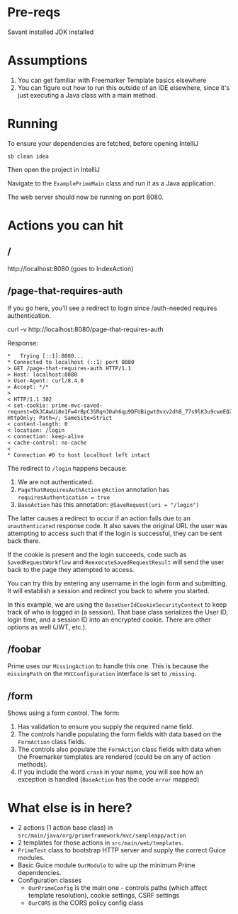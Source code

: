 # Pre-reqs

Savant installed
JDK installed

# Assumptions

1. You can get familiar with Freemarker Template basics elsewhere
1. You can figure out how to run this outside of an IDE elsewhere, since it's just executing a Java class with a main method.

# Running

To ensure your dependencies are fetched, before opening IntelliJ

`sb clean idea`

Then open the project in IntelliJ

Navigate to the `ExamplePrimeMain` class and run it as a Java application.

The web server should now be running on port 8080.

# Actions you can hit

## /

http://localhost:8080 (goes to IndexAction)

## /page-that-requires-auth

If you go here, you'll see a redirect to login since /auth-needed requires authentication.

curl -v http://localhost:8080/page-that-requires-auth

Response:

```
*   Trying [::1]:8080...
* Connected to localhost (::1) port 8080
> GET /page-that-requires-auth HTTP/1.1
> Host: localhost:8080
> User-Agent: curl/8.4.0
> Accept: */*
> 
< HTTP/1.1 302 
< set-cookie: prime-mvc-saved-request=QkJCAwUi8e1Fw4rBpC3SRqnJ0ah6qu9DFUBigwt0vxv2dh8_77s9lK3u9cweEQZ5x6bsSQyPVxFK5M9Ult6PvgSlL3inue5pPvsbXHDtRatALu5VMFzFA1q42HxdItqkDfy3MA==; HttpOnly; Path=/; SameSite=Strict
< content-length: 0
< location: /login
< connection: keep-alive
< cache-control: no-cache
< 
* Connection #0 to host localhost left intact
```

The redirect to `/login` happens because:

1. We are not authenticated.
1. `PageThatRequiresAuthAction` `@Action` annotation has `requiresAuthentication = true`
1. `BaseAction` has this annotation: `@SaveRequest(uri = "/login")`

The latter causes a redirect to occur if an action fails due to an `unauthenticated` response code. It also saves the original URL the user was attempting to access such that if the login is successful, they can be sent back there.

If the cookie is present and the login succeeds, code such as `SavedRequestWorkflow` and `ReexecuteSavedRequestResult` will send the user back to the page they attempted to access.

You can try this by entering any username in the login form and submitting. It will establish a session and redirect you back to where you started.

In this example, we are using the `BaseUserIdCookieSecurityContext` to keep track of who is logged in (a session). That
base class serializes the User ID, login time, and a session ID into an encrypted cookie.
There are other options as well (JWT, etc.).

## /foobar

Prime uses our `MissingAction` to handle this one. This is because the `missingPath` on the `MVCConfiguration` interface is set to `/missing`.

## /form

Shows using a form control. The form:

1. Has validation to ensure you supply the required name field.
2. The controls handle populating the form fields with data based on the `FormAction` class fields.
3. The controls also populate the `FormAction` class fields with data when the Freemarker templates are rendered (could be on any of action methods).
4. If you include the word `crash` in your name, you will see how an exception is handled (`BaseAction` has the code `error` mapped)


# What else is in here?

* 2 actions (1 action base class) in `src/main/java/org/primeframework/mvc/sampleapp/action`
* 2 templates for those actions in `src/main/web/templates`.
* `PrimeTest` class to bootstrap HTTP server and supply the correct Guice modules.
* Basic Guice module `OurModule` to wire up the minimum Prime dependencies.
* Configuration classes
  * `OurPrimeConfig` is the main one - controls paths (which affect template resolution), cookie settings, CSRF settings
  * `OurCORS` is the CORS policy config class
